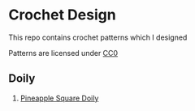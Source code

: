 # Crochet Design

This repo contains crochet patterns which I designed

Patterns are licensed under [CC0](./LICENSE) 

## Doily

1. [Pineapple Square Doily](./doily/pineapple-square.md)
